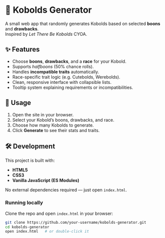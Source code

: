 # 🐉 Kobolds Generator

A small web app that randomly generates Kobolds based on selected **boons** and **drawbacks**.  
Inspired by *Let There Be Kobolds* CYOA.

## ✨ Features
- Choose **boons**, **drawbacks**, and a **race** for your Kobold.
- Supports *halfboons* (50% chance rolls).
- Handles **incompatible traits** automatically.
- Race-specific trait logic (e.g. Cutebolds, Werebolds).
- Clean, responsive interface with collapsible lists.
- Tooltip system explaining requirements or incompatibilities.

## 🚀 Usage
1. Open the site in your browser.
2. Select your Kobold’s boons, drawbacks, and race.
3. Choose how many Kobolds to generate.
4. Click **Generate** to see their stats and traits.

## 🛠 Development
This project is built with:
- **HTML5**
- **CSS3**
- **Vanilla JavaScript (ES Modules)**

No external dependencies required — just open `index.html`.

### Running locally
Clone the repo and open `index.html` in your browser:
```bash
git clone https://github.com/your-username/kobolds-generator.git
cd kobolds-generator
open index.html   # or double-click it
